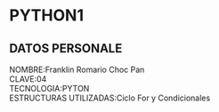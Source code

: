 # PYTHON1
## DATOS PERSONALE<br>
NOMBRE:Franklin Romario Choc Pan<br>
CLAVE:04<br>
TECNOLOGIA:PYTON<br>
ESTRUCTURAS UTILIZADAS:Ciclo For y Condicionales<br>